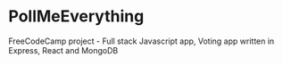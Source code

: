 # PollMeEverything
 FreeCodeCamp project - Full stack Javascript app, Voting app written in Express, React and MongoDB
